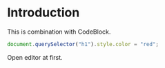 # Introduction

<style>
.markdown-section {
    overflow: initial!important
}
.honkit-plugin-sandpack {
    width: calc(100% + 200px);
    margin: 0 0 0 -100px;
    background: #EECE34;
}
</style>

This is combination with CodeBlock.

<!-- sandpack:{
  "files": {
    "/src/index.js": {
      "path": "example1/index.js"
    },
    "/index.html": {
      "path": "example1/index.html"
    }
  },
  "entry": "/index.html",
  "dependencies": {
    "uuid": "latest"
  }
} -->
```js
document.querySelector("h1").style.color = "red";
```

Open editor at first.

<!-- sandpack:{
  "files": {
    "/src/index.js": {
      "prependCode": "import '/src/index.css'; // Hack to load index.css\n",
      "path": "example2/src/index.js"
    },
    "/src/App.js": {
      "path": "example2/src/App.js",
      "active": true
    },
    "/src/index.css": {
      "path": "example2/src/index.css",
      "hidden": true
    },
    "/index.html": {
      "path": "example2/index.html"
    }
  },
  "entry": "/index.html",
  "options": {
    "showLineNumbers": true,
    "showInlineErrors": true,
    "wrapContent": false,
    "editorHeight": 550,
    "editorWidthPercentage": 60
  },
  "honkitSettings": {
    "isOpen": true,
    "hideExitButton": true
  }
} -->
